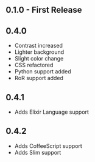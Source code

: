 ## 0.1.0 - First Release

## 0.4.0
* Contrast increased
* Lighter background
* Slight color change
* CSS refactored
* Python support added
* RoR support added

## 0.4.1
* Adds Elixir Language support

## 0.4.2
* Adds CoffeeScript support
* Adds Slim support
